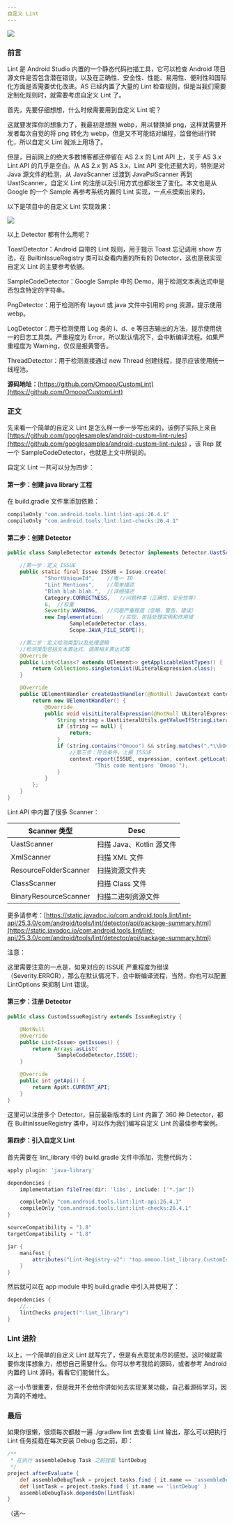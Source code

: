 ```yaml
---
自定义 Lint
---
```


![](https://i.loli.net/2019/07/09/5d243bc10f1aa59752.png)

### 前言

Lint 是 Android Studio 内置的一个静态代码扫描工具，它可以检查 Android 项目源文件是否包含潜在错误，以及在正确性、安全性、性能、易用性、便利性和国际化方面是否需要优化改进。AS 已经内置了大量的 Lint 检查规则，但是当我们需要定制化规则时，就需要考虑自定义 Lint 了。

首先，先要仔细想想，什么时候需要用到自定义 Lint 呢？

这就要发挥你的想象力了，我最初是想推 webp，用以替换掉 png，这样就需要开发者每次自觉的将 png 转化为 webp，但是又不可能结对编程，监督他进行转化，所以自定义 Lint 就派上用场了。

但是，目前网上的绝大多数博客都还停留在 AS 2.x 的 Lint API 上，关于 AS 3.x Lint API 的几乎是空白。从 AS 2.x 到 AS 3.x，Lint API 变化还挺大的，特别是对 Java 源文件的检测，从 JavaScanner 过渡到 JavaPsiScanner 再到 UastScanner，自定义 Lint 的注册以及引用方式也都发生了变化。本文也是从 Google 的一个 Sample 再参考系统内置的 Lint 实现，一点点摸索出来的。

以下是项目中的自定义 Lint 实现效果：

![](https://i.loli.net/2019/07/09/5d243d756b7ea70892.png)

以上 Detector 都有什么用呢？

ToastDetector：Android 自带的 Lint 规则，用于提示 Toast 忘记调用 show 方法，在 BuiltinIssueRegistry 类可以查看内置的所有的 Detector，这也是我实现自定义 Lint 的主要参考依据。

SampleCodeDetector：Google Sample 中的 Demo，用于检测文本表达式中是否包含特定的字符串。

PngDetector：用于检测所有 layout 或 java 文件中引用的 png 资源，提示使用 webp。

LogDetector：用于检测使用 Log 类的 i、d、e 等日志输出的方法，提示使用统一的日志工具类。严重程度为 Error，所以默认情况下，会中断编译流程。如果严重程度为 Warning，仅仅是报黄警告。

ThreadDetector：用于检测直接通过 new Thread 创建线程，提示应该使用统一线程池。

**源码地址：**[https://github.com/Omooo/CustomLint](https://github.com/Omooo/CustomLint)

### 正文

先来看一个简单的自定义 Lint 是怎么样一步一步写出来的，该例子实际上来自 [https://github.com/googlesamples/android-custom-lint-rules](https://github.com/googlesamples/android-custom-lint-rules) ，该 Rep 就一个 SampleCodeDetector，也就是上文中所说的。

自定义 Lint 一共可以分为四步：

#### 第一步：创建 java library 工程

在 build.gradle 文件里添加依赖：

```groovy
compileOnly "com.android.tools.lint:lint-api:26.4.1"
compileOnly "com.android.tools.lint:lint-checks:26.4.1"
```

#### 第二步：创建 Detector

```java
public class SampleDetector extends Detector implements Detector.UastScanner {

    //第一步：定义 ISSUE
    public static final Issue ISSUE = Issue.create(
            "ShortUniqueId",    //唯一 ID
            "Lint Mentions",    //简单描述
            "Blah blah blah.",  //详细描述
            Category.CORRECTNESS,   //问题种类（正确性、安全性等）
            6,  //权重
            Severity.WARNING,   //问题严重程度（忽略、警告、错误）
            new Implementation(     //实现，包括处理实例和作用域
                    SampleCodeDetector.class,
                    Scope.JAVA_FILE_SCOPE));

    //第二步：定义检测类型以及处理逻辑
    //检测类型包括文本表达式、调用相关表达式等
    @Override
    public List<Class<? extends UElement>> getApplicableUastTypes() {
        return Collections.singletonList(ULiteralExpression.class);
    }

    @Override
    public UElementHandler createUastHandler(@NotNull JavaContext context) {
        return new UElementHandler() {
            @Override
            public void visitLiteralExpression(@NotNull ULiteralExpression expression) {
                String string = UastLiteralUtils.getValueIfStringLiteral(expression);
                if (string == null) {
                    return;
                }
                if (string.contains("Omooo") && string.matches(".*\\bOmooo\\b.*")) {
                    //第三步：符合条件，上报 ISSUE
                    context.report(ISSUE, expression, context.getLocation(expression),
                            "This code mentions `Omooo`");
                }
            }
        };
    }
}
```

Lint API 中内置了很多 Scanner：

| Scanner 类型          | Desc                     |
| --------------------- | ------------------------ |
| UastScanner           | 扫描 Java、Kotlin 源文件 |
| XmlScanner            | 扫描 XML 文件            |
| ResourceFolderScanner | 扫描资源文件夹           |
| ClassScanner          | 扫描 Class 文件          |
| BinaryResourceScanner | 扫描二进制资源文件       |

更多请参考：[https://static.javadoc.io/com.android.tools.lint/lint-api/25.3.0/com/android/tools/lint/detector/api/package-summary.html](https://static.javadoc.io/com.android.tools.lint/lint-api/25.3.0/com/android/tools/lint/detector/api/package-summary.html)

注意：

这里需要注意的一点是，如果对应的 ISSUE 严重程度为错误（Severity.ERROR），那么在默认情况下，会中断编译流程，当然，你也可以配置 LintOptions 来抑制 Lint 错误。

#### 第三步：注册 Detector

```java
public class CustomIssueRegistry extends IssueRegistry {

    @NotNull
    @Override
    public List<Issue> getIssues() {
        return Arrays.asList(
                SampleCodeDetector.ISSUE);
    }

    @Override
    public int getApi() {
        return ApiKt.CURRENT_API;
    }
}
```

这里可以注册多个 Detector，目前最新版本的 Lint 内置了 360 种 Detector，都在 BuiltinIssueRegistry 类中，可以作为我们编写自定义 Lint 的最佳参考案例。

#### 第四步：引入自定义 Lint

首先需要在 lint_library 中的 build.gradle 文件中添加，完整代码为：

```groovy
apply plugin: 'java-library'

dependencies {
    implementation fileTree(dir: 'libs', include: ['*.jar'])

    compileOnly "com.android.tools.lint:lint-api:26.4.1"
    compileOnly "com.android.tools.lint:lint-checks:26.4.1"
}

sourceCompatibility = "1.8"
targetCompatibility = "1.8"

jar {
    manifest {
        attributes("Lint-Registry-v2": "top.omooo.lint_library.CustomIssueRegistry")
    }
}
```

然后就可以在 app module 中的 build.gradle 中引入并使用了：

```groovy
dependencies {
    //...
    lintChecks project(":lint_library")
}
```

### Lint 进阶

以上，一个简单的自定义 Lint 就写完了，但是有点意犹未尽的感觉。这时候就需要你发挥想象力，想想自己需要什么。你可以参考我给的源码，或者参考 Android 内置的 Lint 源码，看看它们能做什么。

这一小节很重要，但是我并不会给你讲如何去实现某某功能，自己看源码学习，因为真的不难哇。

### 最后

如果你很懒，很烦每次都敲一遍 ./gradlew lint 去查看 Lint 输出，那么可以把执行 Lint 任务挂载在每次安装 Debug 包之前，即：

```groovy
/**
 * 在执行 assembleDebug Task 之前挂载 lintDebug
 */
project.afterEvaluate {
    def assembleDebugTask = project.tasks.find { it.name == 'assembleDebug' }
    def lintTask = project.tasks.find { it.name == 'lintDebug' }
    assembleDebugTask.dependsOn(lintTask)
}
```

（逃～